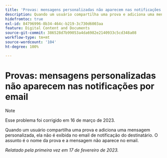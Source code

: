 ```yaml
---
title: 'Provas: mensagens personalizadas não aparecem nas notificações por email'
description: Quando um usuário compartilha uma prova e adiciona uma mensagem personalizada, ela não é exibida no email de notificação do destinatário. O assunto é o nome da prova e a mensagem não aparece no email.
hidefromtoc: true
exl-id: 84796996-8b34-464c-b219-3c730d6003aa
feature: Digital Content and Documents
source-git-commit: 386528d7b99053a4da6982e2140933c5cd348a08
workflow-type: tm+mt
source-wordcount: '104'
ht-degree: 100%

---
```


# Provas: mensagens personalizadas não aparecem nas notificações por email

>[!NOTE]
>
>Esse problema foi corrigido em 16 de março de 2023.

Quando um usuário compartilha uma prova e adiciona uma mensagem personalizada, ela não é exibida no email de notificação do destinatário. O assunto é o nome da prova e a mensagem não aparece no email.

_Relatado pela primeira vez em 17 de fevereiro de 2023._
